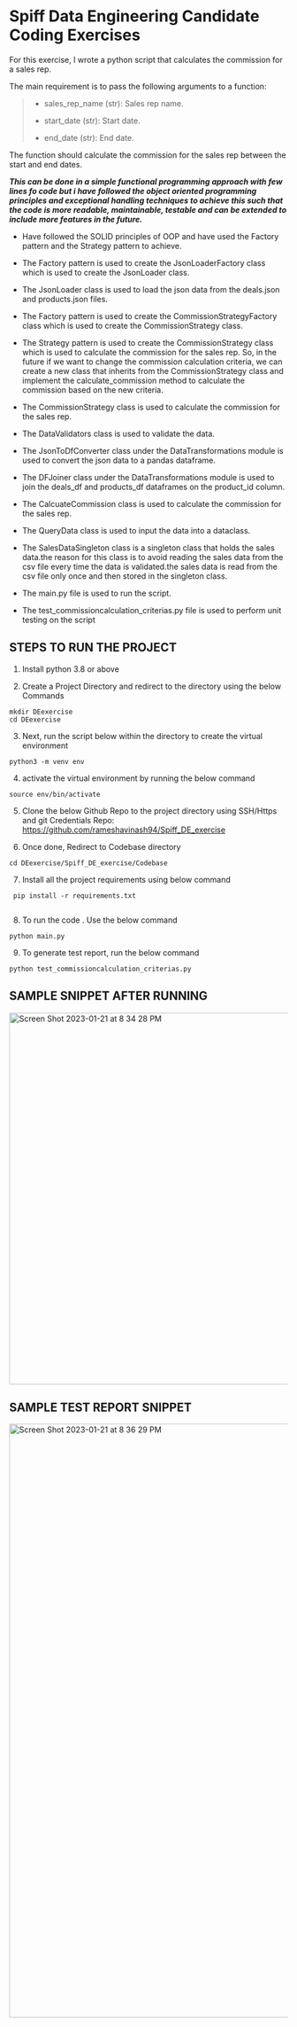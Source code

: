 # Spiff Data Engineering Candidate Coding Exercises
  
For this exercise, I wrote a python script that calculates the commission for a sales rep.

The main requirement is to pass the following arguments to a function:
> 
> - sales_rep_name (str): Sales rep name.
> 
> - start_date (str): Start date.
> 
> - end_date (str): End date.


 The function  should calculate the commission for the sales rep between the start and end dates.

***This can be done in a simple  functional programming approach with few lines fo code but i have followed the object oriented programming principles and  exceptional handling techniques to achieve this such that the code is more readable, maintainable, testable and can be extended to include more features in the future.***  

 - Have followed the SOLID principles of OOP and have used the Factory pattern and the Strategy pattern to achieve.
 
 - The Factory pattern is used to create the JsonLoaderFactory class which is used to create the JsonLoader class.

 - The JsonLoader class is used to load the json data from the deals.json and products.json files.

 - The Factory pattern is used to create the CommissionStrategyFactory class which is used to create the CommissionStrategy class.

 - The Strategy pattern is used to create the CommissionStrategy class which is used to calculate the commission for the sales rep. So, in the future if we want to change the commission calculation criteria, we can create a new class that inherits from the CommissionStrategy class and implement the calculate_commission method to calculate the commission based on the new criteria.

 - The CommissionStrategy class is used to calculate the commission for the sales rep.

 - The DataValidators class is used to validate the data.

 - The JsonToDfConverter class under the DataTransformations module is used to convert the json data to a pandas dataframe.

 - The DFJoiner class under the DataTransformations module is used to join the deals_df and products_df dataframes on the product_id column.

 - The CalcuateCommission class is used to calculate the commission for the sales rep.

 - The QueryData class is used to input the data into a dataclass.

 - The SalesDataSingleton class is a singleton class that holds the sales data.the reason for this class is to avoid reading the sales data from the csv file every time the data is validated.the sales data is read from the csv file only once and then stored in the singleton class.

 - The main.py file is used to run the script.
 
 - The test_commissioncalculation_criterias.py file is used to perform unit testing on the script

## STEPS TO RUN THE PROJECT

1. Install python 3.8 or above

2. Create a Project Directory and redirect to the directory using the below Commands 

```
mkdir DEexercise
cd DEexercise
```

3. Next, run the script below within the directory to create the virtual environment 

```
python3 -m venv env
```

4. activate the virtual environment by running the  below command 

```
source env/bin/activate
```

5. Clone the below Github Repo to the project directory using SSH/Https and git Credentials
Repo: https://github.com/rameshavinash94/Spiff_DE_exercise

6. Once done, Redirect to Codebase directory 

```
cd DEexercise/Spiff_DE_exercise/Codebase
```

7. Install all the project requirements using below command

```
 pip install -r requirements.txt
 
```

8. To run the code . Use the below command

```
python main.py
```

9. To generate test report, run the below command

```
python test_commissioncalculation_criterias.py
```

## SAMPLE SNIPPET AFTER RUNNING
<img width="671" alt="Screen Shot 2023-01-21 at 8 34 28 PM" src="https://user-images.githubusercontent.com/87649563/213900797-b8e4a8e6-9dd2-4543-8265-17cbf6608519.png">

## SAMPLE TEST REPORT SNIPPET
<img width="1072" alt="Screen Shot 2023-01-21 at 8 36 29 PM" src="https://user-images.githubusercontent.com/87649563/213900849-29289e18-8ba4-40d3-8643-279a6ab1aea3.png">
